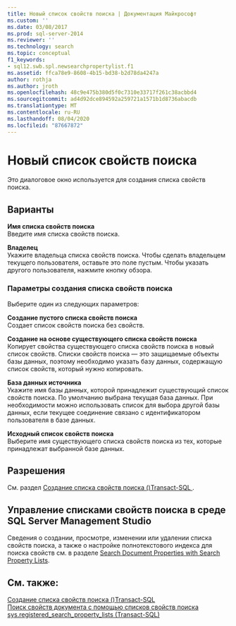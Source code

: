 ```yaml
---
title: Новый список свойств поиска | Документация Майкрософт
ms.custom: ''
ms.date: 03/08/2017
ms.prod: sql-server-2014
ms.reviewer: ''
ms.technology: search
ms.topic: conceptual
f1_keywords:
- sql12.swb.spl.newsearchpropertylist.f1
ms.assetid: ffca78e9-8608-4b15-bd38-b2d78da4247a
author: rothja
ms.author: jroth
ms.openlocfilehash: 48c9e475b380d5f0c7310e33717f261c38acbbd4
ms.sourcegitcommit: ad4d92dce894592a259721a1571b1d8736abacdb
ms.translationtype: MT
ms.contentlocale: ru-RU
ms.lasthandoff: 08/04/2020
ms.locfileid: "87667872"
---
```

# <a name="new-search-property-list"></a>Новый список свойств поиска
  Это диалоговое окно используется для создания списка свойств поиска.  
  
## <a name="options"></a>Варианты  
 **Имя списка свойств поиска**  
 Введите имя списка свойств поиска.  
  
 **Владелец**  
 Укажите владельца списка свойств поиска. Чтобы сделать владельцем текущего пользователя, оставьте это поле пустым. Чтобы указать другого пользователя, нажмите кнопку обзора.  
  
### <a name="create-search-property-list-options"></a>Параметры создания списка свойств поиска  
 Выберите один из следующих параметров:  
  
 **Создание пустого списка свойств поиска**  
 Создает список свойств поиска без свойств.  
  
 **Создание на основе существующего списка свойств поиска**  
 Копирует свойства существующего списка свойств поиска в новый список свойств. Списки свойств поиска — это защищаемые объекты базы данных, поэтому необходимо указать базу данных, содержащую список свойств, который нужно копировать.  
  
 **База данных источника**  
 Укажите имя базы данных, которой принадлежит существующий список свойств поиска. По умолчанию выбрана текущая база данных. При необходимости можно использовать список для выбора другой базы данных, если текущее соединение связано с идентификатором пользователя в базе данных.  
  
 **Исходный список свойств поиска**  
 Выберите имя существующего списка свойств поиска из тех, которые принадлежат выбранной базе данных.  
  
## <a name="permissions"></a>Разрешения  
 См. раздел [Создание списка свойств поиска &#40;&#41;Transact-SQL ](/sql/t-sql/statements/create-search-property-list-transact-sql).  
  
## <a name="to-use-sql-server-management-studio-to-manage-search-property-lists"></a>Управление списками свойств поиска в среде SQL Server Management Studio  
 Сведения о создании, просмотре, изменении или удалении списка свойств поиска, а также о настройке полнотекстового индекса для поиска свойств см. в разделе [Search Document Properties with Search Property Lists](../relational-databases/search/search-document-properties-with-search-property-lists.md).  
  
## <a name="see-also"></a>См. также:  
 [Создание списка свойств поиска &#40;&#41;Transact-SQL](/sql/t-sql/statements/create-search-property-list-transact-sql)   
 [Поиск свойств документа с помощью списков свойств поиска](../relational-databases/search/search-document-properties-with-search-property-lists.md)   
 [sys.registered_search_property_lists (Transact-SQL)](/sql/relational-databases/system-catalog-views/sys-registered-search-property-lists-transact-sql)  
  
  
